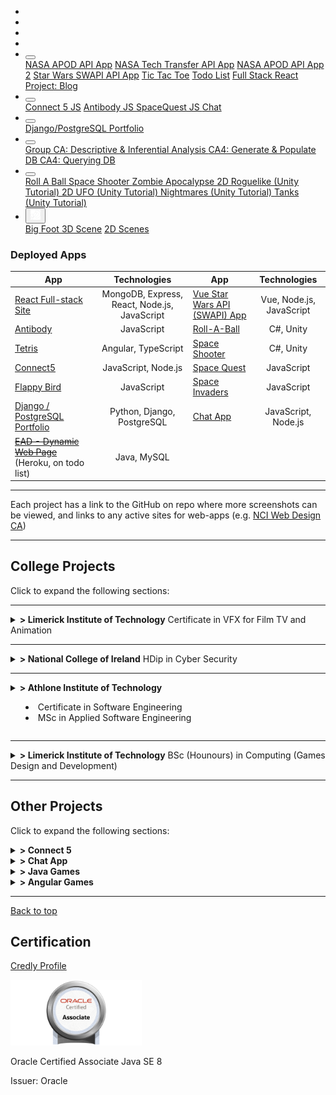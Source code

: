 <head>
	<link rel="shortcut icon" type="image/x-icon" href="images\favicon.ico">
	<link rel="stylesheet" type="text/css" href="style.css">
	<link
		rel="stylesheet"
		href="https://cdnjs.cloudflare.com/ajax/libs/font-awesome/6.5.1/css/all.min.css"
		integrity="sha512-DTOQO9RWCH3ppGqcWaEA1BIZOC6xxalwEsw9c2QQeAIftl+Vegovlnee1c9QX4TctnWMn13TZye+giMm8e2LwA=="
		crossorigin="anonymous"
		referrerpolicy="no-referrer"
		/>
</head>
<div>
      <nav>
        <ul>
          <li>
            <a href="https://joeaoregan.github.io/">
              <i class="fa-solid fa-house" title="GitHub Pages Home"></i>
            </a>
          </li>
          <li>
            <a href="https://github.com/joeaoregan/joeaoregan.github.io">
              <i class="fa-solid fa-code" title="This Project GitHub Repo"></i>
            </a>
          </li>
          <li>
            <a href="https://github.com/joeaoregan">
              <i class="fa-brands fa-github" title="GitHub Profile"></i>
            </a>
          </li>
          <li>
            <a href="https://www.linkedin.com/in/joeaoregan/">
              <i class="fa-brands fa-linkedin" title="LinkedIn Profile"></i>
            </a>
          </li>
          <li>
            <div class="dropdown">
              <button class="dropbtn">
                <i class="fa-brands fa-react" title="React Projects"></i>
              </button>
              <div class="dropdown-content">
                <a
                  href="https://joeaoregan.github.io/react-vite-nasa-apod-api-app/"
                  >NASA APOD API App</a
                >
                <a
                  href="https://joeaoregan.github.io/react-nasa-techtransfer-api-app/"
                  >NASA Tech Transfer API App</a
                >
                <a href="https://joeaoregan.github.io/react-apod-api-app/"
                  >NASA APOD API App 2</a
                >
                <a href="https://joeaoregan.github.io/react-swapi-app/"
                  >Star Wars SWAPI API App</a
                >
                <a href="https://joeaoregan.github.io/react-tic-tac-toe/"
                  >Tic Tac Toe</a
                >
                <a href="https://joeaoregan.github.io/react-todo-list/"
                  >Todo List</a
                >
                <a href="https://jor-react-full-stack-site.onrender.com/"
                  >Full Stack React Project: Blog</a
                >
              </div>
            </div>
          </li>
          <li>
            <div class="dropdown">
              <button class="dropbtn">
                <i class="fa-brands fa-node-js" title="Node.js"></i>
              </button>
              <div class="dropdown-content">
                <a href="https://jor-connect5.onrender.com">Connect 5 JS</a>
                <a href="https://antibody-js.onrender.com">Antibody JS </a>
                <a href="https://spacequest.onrender.com/">SpaceQuest JS </a>
                <a href="https://jor-chat.onrender.com/">Chat </a>
              </div>
            </div>
          </li>
          <li>
            <div class="dropdown">
              <button class="dropbtn">
				<i class="fa-brands fa-python" title="Python Projects"></i>
              </button>
              <div class="dropdown-content">
                <a href="https://django-postgresql-portfolio.onrender.com/"
                  >Django/PostgreSQL Portfolio</a>
              </div>
            </div>
          </li>
          <li>
            <div class="dropdown">
              <button class="dropbtn">
                <i class="fa-brands fa-r-project" title="R Programming"></i>
              </button>
              <div class="dropdown-content">
                <a href="https://joeaoregan.github.io/2022_DAIE_GCA_JOR/">
                  Group CA: Descriptive & Inferential Analysis
                </a>
                <a href="https://joeaoregan.github.io/2022_DAIE_CA4_JOR1">
                  CA4: Generate & Populate DB
                </a>
                <a href="https://joeaoregan.github.io/2022_DAIE_CA4_JOR1/query">
                  CA4: Querying DB
                </a>
              </div>
            </div>
          </li>
          <li>
            <div class="dropdown">
              <button class="dropbtn">
                <i class="fa-brands fa-unity" title="Unity Projects"></i>
              </button>
              <div class="dropdown-content">
                <a href="https://joeaoregan.github.io/LIT-Yr4-Unity-RollABall"
                  >Roll A Ball
                </a>
                <a href="https://joeaoregan.github.io/LIT-Yr4-Unity-SpaceShooter"
                  >Space Shooter
                </a>
                <a
                  href="https://joeaoregan.github.io/LIT-Yr4-DigitalGameEngines"
                  >Zombie Apocalypse
                </a>
                <a
                  href="https://joeaoregan.github.io/unity-games/Unity/2d-roguelike.html"
                  >2D Roguelike (Unity Tutorial)
                </a>
                <a
                  href="https://joeaoregan.github.io/unity-games/Unity/2d-ufo.html"
                  >2D UFO (Unity Tutorial)
                </a>
                <a
                  href="https://joeaoregan.github.io/unity-games/Unity/nightmares.html"
                  >Nightmares (Unity Tutorial)
                </a>
                <a
                  href="https://joeaoregan.github.io/unity-games/Unity/tanks-original.html"
                  >Tanks (Unity Tutorial)
                </a>
              </div>
            </div>
          </li>
          <li>
            <div class="dropdown">
              <button class="dropbtn">
                <img
                  src="./images/processing.svg"
                  alt="Processing Logo"
                  width="16px"
                  height="16px"
                  title="Processing"
                />
              </button>
              <div class="dropdown-content">
                <a href="https://joeaoregan.github.io/LIT-Yr3-Graphics/"
                  >Big Foot 3D Scene</a
                >
                <a href="https://joeaoregan.github.io/LIT-Yr3-Graphics/2d/"
                  >2D Scenes</a
                >
              </div>
            </div>
          </li>
        </ul>
      </nav>
</div>

### Deployed Apps

| App                                                                                     |                 Technologies                 | App                                                                               |       Technologies       |
| --------------------------------------------------------------------------------------- | :------------------------------------------: | --------------------------------------------------------------------------------- | :----------------------: |
| [React Full-stack Site](https://jor-react-full-stack-site.onrender.com)                 | MongoDB, Express, React, Node.js, JavaScript | [Vue Star Wars API (SWAPI) App](https://vuejs-frontenddemo.onrender.com)          | Vue, Node.js, JavaScript |
| [Antibody](https://antibody-js.onrender.com/)                                           |                  JavaScript                  | [Roll-A-Ball](https://jor-unity.onrender.com/Unity/roll-a-ball-modified.html)     |        C#, Unity         |
| [Tetris](https://tetris-js.onrender.com/)                                               |             Angular, TypeScript              | [Space Shooter](https://jor-unity.onrender.com/Unity/space-shooter-extended.html) |        C#, Unity         |
| [Connect5](https://jor-connect5.onrender.com/)                                          |             JavaScript, Node.js              | [Space Quest](https://spacequest.onrender.com)                                    |        JavaScript        |
| [Flappy Bird](https://jor-games.onrender.com/flappybird.html)                           |                  JavaScript                  | [Space Invaders](https://jor-games.onrender.com/spaceinvaders.html)               |        JavaScript        |
| [Django / PostgreSQL Portfolio](https://django-postgresql-portfolio.onrender.com/)      |          Python, Django, PostgreSQL          | [Chat App](https://jor-chat.onrender.com/)                                        |   JavaScript, Node.js    |
| ~~[EAD - Dynamic Web Page](https://lit-yr2-ead.herokuapp.com/)~~ (Heroku, on todo list) |                 Java, MySQL                  |                                                                                   |                          |

---

<p class="note">Each project has a link to the GitHub on repo where more screenshots can be viewed, and links to any active sites for web-apps (e.g. <a href="https://jor-games.onrender.com/">NCI Web Design CA</a>)</p>

---

## College Projects

<p class="note">Click to expand the following sections:</p>

---

<details closed><summary><b>> Limerick Institute of Technology</b> Certificate in VFX for Film TV and Animation</summary>

<h3>Limerick Institute of Technology (2021)</h3>
<h4>Certificate in VFX for Film TV and Animation</h4>

<div class="box">
	<h4>1989 Batmobile - 3D Model + Render</h4>
	<div>
		<div class="list text">
			<h5>3D Content Creation CA (2021)</h5>
			<div>
				3D Model of the <a href="https://youtu.be/HjV5gyn1hJY" target="_blank">1989 Batmobile</a> using Maya, Susbstance Painter, Adobe After Effects and Adobe Media Encoder.
			</div>
			<div>
				<h5>Technologies Used</h5>
				<div class="list">
					<ul>
						<li>Maya</li>
						<li>Substance Painter</li>
						<li>Adobe After Effects</li>
						<li>Adobe Media Encoder</li>
					</ul>			
				</div>
			</div>
			<h5>Links</h5>
			<ul>
				<li><a href="https://studentlit-my.sharepoint.com/personal/k00203642_student_lit_ie/_layouts/15/onedrive.aspx?id=%2Fpersonal%2Fk00203642%5Fstudent%5Flit%5Fie%2FDocuments%2FExports%2FFBX%2F20210411%201989%20Batmobile%20%2D%20VFX%20%2D%203D%20Content%20Creation%20%2D%20Embed%20Media%2Efbx&parent=%2Fpersonal%2Fk00203642%5Fstudent%5Flit%5Fie%2FDocuments%2FExports%2FFBX" target="_blank">Batmobile 3D Model</a></li>
				<li><a href="https://youtu.be/HjV5gyn1hJY" target="_blank">YouTube: Batmobile Render</a></li>
				<li><a href="https://youtu.be/NVCV6gof2U0" target="_blank">YouTube: Batmobile Playblast: Wireframe on shaded, Unsmoothed</a></li>
				<li><a href="https://youtu.be/sc-yudE6I9c" target="_blank">YouTube: Batmobile Playblast Smoothed</a></li>
			</ul>
		</div>
		<div class="image">
			<div class="vert">
				<iframe src="https://www.youtube.com/embed/HjV5gyn1hJY?playlist=HjV5gyn1hJY&autoplay=1&loop=1" frameborder="0" allow="accelerometer; autoplay; encrypted-media; gyroscope; picture-in-picture; loop;" allowfullscreen></iframe>
			</div>			
			<div class="image image-two">
				<div class="vert">
					<iframe src="https://www.youtube.com/embed/NVCV6gof2U0?playlist=NVCV6gof2U0&autoplay=1&loop=1" frameborder="0" allow="accelerometer; autoplay; encrypted-media; gyroscope; picture-in-picture; loop;" allowfullscreen></iframe>
				</div>
			</div>
		</div>
	</div>
</div>
</details>

---

<details closed><summary><b>> National College of Ireland</b> HDip in Cyber Security</summary>

<h3>National College of Ireland (2019/2020)</h3>
<h4>HDip in Cyber Security</h4>

<div class="box">
	<h4>J.I.M. Games - Group Project - Dynamic Webpage</h4>
	<div>
		<div class="list text">
			<h5>Web Design Group Project (2019)</h5>
			<div>
				Group project with HTML5 Canvas Games and audio, embedded Google Map, local storage to store form data and scores, Deployment to Render (Previously Gear Host). Games include 
				<a href="https://jor-games.onrender.com/antibody.html" target="_blank">Antibody</a>, 
				<a href="https://jor-games.onrender.com/flappybird.html" target="_blank">Flappy Bird</a>, 
				<a href="https://jor-games.onrender.com/spaceinvaders.html" target="_blank">Space Invaders</a>, and 
				<a href="https://jor-games.onrender.com/connect5.html" target="_blank">Connect 5</a> (Online Multiplayer). Responsive design and mobile features, including game controller for Antibody game.
			</div>
			<div>
				<h5>Technologies Used</h5>
				<div class="list">
					<ul>
						<li>HTML</li>
						<li>CSS</li>
						<li>JavaScript</li>
						<li>jQuery</li>
						<li>JSON</li>
					</ul>			
				</div>
				<div class="list">
					<ul>
						<li>Node JS</li>
						<li>HTML5 Games</li>
						<li>Google Map Integration</li>
						<li>Popups</li>
						<li>iframe</li>
					</ul>			
				</div>
			</div>
			<h5>Links</h5>
			<ul>
				<li><a href="https://jor-games.onrender.com/" target="_blank">Render (Previously Heroku) (Slightly different version with Node JS)</a></li>
				<li><a href="https://github.com/joeaoregan/NCI-WebDesign-CA" target="_blank">Repo</a></li>
				<li><a href="http://www.jimgames.site" target="_blank">BROKEN: J.I.M. Games Site (www.jimgames.site)</a></li>
			</ul>
		</div>
		<div class="image">
			<img src="https://raw.githubusercontent.com/joeaoregan/NCI-WebDesign-CA/master/screenshots/1home.jpg"/>
		</div>
	</div>
</div>

<div class="box">
	<h4>Problem Based Learning Group Project (Java)</h4>
	<div>
		<div class="list text">
			<h5>Software Development (2019)</h5>
			<div>
				Lottery application, generating random numbers, and basing output on numbers matched. Group Problem Based Learning Project for Software Development module of HDip in Science in Computing (Cyber Security)
			</div>
			<div>
				<h5>Technologies Used</h5>
				<div class="list">
					<ul>
						<li>Java</li>
					</ul>			
				</div>
				<div class="list">
					<ul>
						<li>JOptionPane</li>
					</ul>			
				</div>
			</div>
			<h5>Links</h5>
			<ul>
				<li><a href="https://github.com/joeaoregan/NCI-SoftwareDevelopment-PBL-Project" target="_blank">Repo</a></li>
				<li><a href="https://github.com/joeaoregan/NCI-SoftwareDevelopment-PBL-Project/releases/download/1.0/NCI-SoftwareDevelopment-LotteryApp.jar" download>Download: Runnable JAR file (5.6 KB)</a></li>
			</ul>
		</div>
		<div class="image">
			<img src="https://raw.githubusercontent.com/joeaoregan/NCI-SoftwareDevelopment-PBL-Project/master/Screenshots/LotteryApp4.png"/>
		</div>
	</div>
</div>

<a href="#links">Back to top</a>

</details>

---

<details closed><summary><b>> Athlone Institute of Technology</b>
<ul><li>Certificate in Software Engineering</li><li>MSc in Applied Software Engineering</li></ul></summary>

<h3>Athlone Institute of Technology (2018)</h3>
<h4>Certificate in Software Engineering</h4>

<div class="box">
	<h4>JR Boating - Group Project - Dynamic Webpage</h4>
	<div>
		<div class="list text">
			<h5>Group Project (2018)</h5>
			<div>
				Team project dynamic webpage with connected database
			</div>
			<div>
				<h5>Technologies Used</h5>
				<div class="list">
					<ul>
						<li>Java</li>
						<li>MySQL</li>
						<li>HTML5</li>
						<li>CSS</li>
						<li>JUnit</li>
					</ul>			
				</div>
				<div class="list">
					<ul>
						<li>JDBC</li>
						<li>Java Server Faces (JSF)</li>
						<li>Prime Faces</li>
						<li>Agile</li>
						<li>Scrum</li>
					</ul>			
				</div>
			</div>
			<h5>Links</h5>
			<ul>
				<li><a href="https://github.com/joeaoregan/AIT-CSE-TeamProject-JRBoating" target="_blank">Repo</a></li>
			</ul>
		</div>
		<div class="image">
			<img src="https://raw.githubusercontent.com/joeaoregan/AIT-CSE-TeamProject-JRBoating/master/Screenshots/register.jpg"/>
		</div>
	</div>
</div>

<a href="#links">Back to top</a>

</details>

---

<details closed><summary><b>> Limerick Institute of Technology</b> BSc (Hounours) in Computing (Games Design and Development)</summary>

<h3>Limerick Institute of Technology (2015/2018)</h3>
<h4>Games Design and Development</h4>

<details closed><summary><b>Year 4</b></summary>

<div class="box">
	<h4>Jor_Net: Networked Games Library</h4>
	<div>
		<div class="list text">
			<h5>Project (2018)</h5>
			<div>
				Cross-platform networked games library with communication between Windows and Linux. Code base compiles in both C and C++. Cross-platform 2D multiplayer platform test game that worked on both Windows and Linux systems. Application acts as both server and client.
			</div>
			<div>
				<h5>Technologies Used</h5>
				<div class="list">
					<ul>
						<li>WebSocket’s</li>
						<li>TCP</li>
						<li>UDP</li>
						<li>C</li>
						<li>C++</li>
					</ul>			
				</div>
				<div class="list">
					<ul>
						<li>Cross-platform development</li>
						<li>Windows</li>
						<li>Linux</li>
						<li>SDL2</li>
						<li>Client / Server</li>
					</ul>			
				</div>
			</div>
			<h5>Links</h5>
			<ul>
				<li><a href="https://youtu.be/okzvO2SbCCY" target="_blank">YouTube: Client and Server running in Virtual Box</a></li>
				<li><a href="https://github.com/joeaoregan/LIT-Yr4-Project-NetworkGamesLibrary" target="_blank">Repo</a></li>
			</ul>
		</div>
		<div class="image">
			<div class="vert">
				<iframe src="https://www.youtube.com/embed/5F_BFmn_ySE" frameborder="0" allow="accelerometer; autoplay; encrypted-media; gyroscope; picture-in-picture" allowfullscreen></iframe>
			</div>
		</div>
	</div>
</div>

<div class="box">
	<h4>Space Quest (Cross-Platform C++ Game)</h4>
	<div>
		<div class="list text">
			<h5>Platform Digital Game Development (2018)</h5>
			<div>
				Cross-platform C++ game for Android, Windows, Linux, and MacOS. Google Analytics tracks and analyses events and reward progress through games on Android Devices creating Leaderboards and Unlockable Achievements. Deployed game to Beta on Google Play.
			</div>
			<div>
				<h5>Technologies Used</h5>
				<div class="list">
					<ul>
						<li>C++</li>
						<li>Google Analytics</li>
						<li>Google Play Games</li>
						<li>Android Studio</li>
						<li>Windows</li>
					</ul>			
				</div>
				<div class="list">
					<ul>
						<li>Linux</li>
						<li>MacOS</li>
						<li>Cocos2d-x</li>
						<li>Cross-Platform Development</li>
						<li>SDK Box</li>
					</ul>			
				</div>
			</div>
			<h5>Links</h5>
			<ul>
				<li><b>Play Online: </b><a href="https://spacequest.onrender.com" target="_blank">JavaScript Web App</a></li>
				<li><b>Repos: </b><a href="https://github.com/joeaoregan/LIT-Yr4-PlatformGameDevelopment" target="_blank">Original</a>, 
				<a href="https://github.com/joeaoregan/LIT-SpaceQuestJS" target="_blank">JavaScript Version</a></li>
			</ul>
		</div>
		<div class="image">
			<iframe src="https://www.youtube.com/embed/TVLTJW5FwQs" frameborder="0" allow="accelerometer; autoplay; encrypted-media; gyroscope; picture-in-picture" allowfullscreen></iframe>
		</div>
	</div>
</div>

<div class="box">
	<h4>Zombie Apocalypse (Unity Game)</h4>
	<div>
		<div class="list text">
			<h5>Digital Game Engines (2017)</h5>
			<div>
				3D Unity Game with Virtual Reality app for third level.
			</div>
			<div>
				<h5>Technologies Used</h5>
				<div class="list">
					<ul>
						<li>C#</li>
						<li>Unity</li>
						<li>Virtual Reality</li>
						<li>Game Engines</li>
					</ul>			
				</div>
				<div class="list">
					<ul>
						<li>3D Graphics</li>
						<li>3D Audio (Spatial Sound)</li>
						<li>Animation</li>
						<li>Oculus Rift</li>
					</ul>			
				</div>
			</div>
			<h5>Links</h5>
			<ul>
				<li>YouTube: <a href="https://www.youtube.com/watch?v=V1eb564VPUw" target="_blank">Game Walkthrough</a>, 
				<a href="https://www.youtube.com/watch?v=IDp3Z8KcD6o" target="_blank">Game Outtakes</a></li>
				<li>Download: <a href="https://github.com/joeaoregan/LIT-Yr4-DigitalGameEngines/releases/download/SubmittedVersion/20180104.Zombie.Apocalypse.Final.Submitted.Version.rar" download>Zombie Apocalypse Exe</a> (316 MB), 
				<a href="https://github.com/joeaoregan/LIT-Yr4-DigitalGameEngines/releases/download/SubmittedVersion/Zombie.Apocalypse.-.Level.3.VR.Incompleted.rar" download>Download: VR Level 3 Release</a> (149 MB)</li>
				<li><a href="https://github.com/joeaoregan/LIT-Yr4-DigitalGameEngines" target="_blank">Repo</a></li>				
			</ul>
		</div>
		<div class="image">
			<iframe src="https://www.youtube.com/embed/V1eb564VPUw" frameborder="0" autohide="1" allowfullscreen></iframe>
		</div>
	</div>
</div>

<div class="box">
	<h4>Unity Game Tutorials and Assignments</h4>
	<div>
		<div class="list text">
			<h5>Digital Game Engines (2017)</h5>
			<div>
				2D and 3D Unity tutorials and assignments for Digital Game Engines module. See links to playable HTML5 games below.
			</div>
			<div>
				<h5>Technologies Used</h5>
				<div class="list">
					<ul>
						<li>C#</li>
						<li>Unity</li>
					</ul>			
				</div>
				<div class="list">
					<ul>
						<li>Game Engines</li>
						<li>3D Graphics</li>
					</ul>			
				</div>
			</div>
			<h5>Links</h5>
			<ul>
				<li>Play Online: 
					<a href="https://jor-unity.onrender.com/Unity/roll-a-ball-modified.html" target="_blank">Roll-A-Ball (Modified)</a>, 
					<a href="https://jor-unity.onrender.com/Unity/space-shooter-extended.html" target="_blank">Space Shooter (Extended)</a>, 
					<a href="https://jor-unity.onrender.com/Unity/tanks-original.html" target="_blank">3D Tanks</a>, 
					<a href="https://jor-unity.onrender.com/Unity/nightmares.html" target="_blank">3D Nightmares</a>, 			
					<a href="https://jor-unity.onrender.com/Unity/2d-ufo.htm" target="_blank">2D UFO</a>, 
					<a href="https://jor-unity.onrender.com/Unity/2d-roguelike.html" target="_blank">2D Rogue (like)</a>
				</li>				
			</ul>
		</div>
		<div class="image">
			<img src="https://raw.githubusercontent.com/joeaoregan/LIT-Yr4-Unity-SpaceShooter/master/Screenshots/SpaceShooterHTML5.jpg" title="Space Shooter - Unity Game" />
		</div>
	</div>
</div>

<div class="box">
	<h4>Networked Hangman</h4>
	<div>
		<div class="list text">
			<h5>Networked Games (2017)</h5>
			<div>
				Group assignment for 4th year Networked Games module. Hangman networked game using TCP, UDP, fork(), select(), and asynchronous communication.
			</div>
			<div>
				<h5>Technologies Used</h5>
				<div class="list">
					<ul>
						<li>C</li>
						<li>TCP</li>
						<li>UDP</li>
					</ul>			
				</div>
				<div class="list">
					<ul>
						<li>Socket Programming</li>
						<li>Linux</li>
						<li>client/Server</li>
					</ul>			
				</div>
			</div>
			<h5>Links</h5>
			<ul>
				<li><a href="https://github.com/joeaoregan/LIT-Yr4-NetworkGames" target="_blank">Repo</a></li>
			</ul>
		</div>
		<div class="image">
			<img src="https://raw.githubusercontent.com/joeaoregan/Yr4-NetworkGames-Hangman/master/Screenshots/5HangmanSelectTCP.png"/>
		</div>
	</div>
</div>

<div class="box">
	<h4>Bullet Physics / Open GL Scene</h4>
	<div>
		<div class="list text">
			<h5>Game Physics (2017)</h5>
			<div>
				Scene demonstrating the use of game physics using the Bullet physics engine, OpenGL (3D graphics), and SDL (audio only)
			</div>
			<div>
				<h5>Technologies Used</h5>
				<div class="list">
					<ul>
						<li>C++</li>
						<li>Bullet Physics</li>
					</ul>			
				</div>
				<div class="list">
					<ul>
						<li>OpenGL</li>
						<li>SDL2</li>
					</ul>			
				</div>
			</div>
			<h5>Links</h5>
			<ul>
				<li>YouTube: <a href="https://youtu.be/apLz-i1GBNI" target="_blank">Scene 1</a>, 
				<a href="https://youtu.be/EJVCr7RJ0kY" target="_blank">Scene 2</a></li>
				<li><a href="https://github.com/joeaoregan/LIT-Yr4-GamePhysics" target="_blank">Repo</a></li>
			</ul>
		</div>
		<div class="image">
			<iframe src="https://www.youtube.com/embed/apLz-i1GBNI" frameborder="0" autohide="1" allowfullscreen></iframe>
		</div>
	</div>
</div>

<a href="#links">Back to top</a>

---

</details>
<details closed><summary><b>Year 3</b></summary>

<div class="box">
	<h4>Antibody (C++/Python/JavaScript Game)</h4>
	<div>
		<div class="list text">
			<h5>Group Project (2017)</h5>
			<div>
				Antibody is a 2D side scrolling game create using C++ and the SDL2 library working as an agile team.
			</div>
			<div>
				<h5>Technologies Used</h5>
				<div class="list">
					<ul>
						<li>C++</li>
						<li>Simple DirectMedia Layer (SDL2)</li>
						<li>Git</li>
					</ul>			
				</div>
				<div class="list">
					<ul>
						<li>Guitar Pro</li>
						<li>Agile Development</li>
						<li>Object Oriented</li>
					</ul>			
				</div>
			</div>
			<h5>Links</h5>
			<ul>
				<li>Play Online: <a href="https://antibody-js.onrender.com/" target="_blank">Antibody JS Web App</a></li>
				<li>Repos: <a href="https://github.com/joeaoregan/LIT-Yr3-Project-Antibody/tree/master/AntibodyV2-GamesFleadhEntry" target="_blank">Games Fleadh Entry</a>, 
				<a href="https://github.com/joeaoregan/AntibodyJS" target="_blank">JavaScript</a></li>
			</ul>
		</div>
		<div class="image">
			<iframe src="https://www.youtube.com/embed/8be9dtb0gHE" frameborder="0" allow="accelerometer; autoplay; encrypted-media; gyroscope; picture-in-picture" allowfullscreen></iframe>
		</div>
	</div>
</div>

<div class="box">
	<h4>Alien Attack (C++, SDL2)</h4>
	<div>
		<div class="list text">
			<h5>Advanced Digital Game Programming (2017)</h5>
			<div>
				Continuous Assessment game for Advanced Digital Game Programming Module of Year 3. Modified Alien Attack game from 
				<a href="https://www.packtpub.com/game-development/sdl-game-development" target="_blank">SDL Game Development by Shaun Mitchell</a>.
			</div>
			<div>
				<h5>Technologies Used</h5>
				<div class="list">
					<ul>
						<li>C++</li>
						<li>Simple DirectMedia Layer (SDL2)</li>
						<li>XML</li>
					</ul>			
				</div>
				<div class="list">
					<ul>
						<li>zlib</li>
						<li>XML Parser</li>
						<li>Game Design</li>
					</ul>			
				</div>
			</div>
			<h5>Links</h5>
			<ul>
				<li>YouTube: <a href="https://www.youtube.com/watch?v=JNEkne0aIOY" target="_blank">Project Trailer</a></li>
				<li>Download: <a href="https://github.com/joeaoregan/LIT-Yr3-AdvancedDigitalGameProgramming/releases/download/v2/Alien.Attack.v2.Release.rar" download>Alien Attack Game (Windows exe)</a> (12.8 MB)</li>
				<li><a href="https://github.com/joeaoregan/LIT-Yr3-AdvancedDigitalGameProgramming" target="_blank">Repo</a></li>
			</ul>
		</div>
		<div class="image">
			<iframe src="https://www.youtube.com/embed/JNEkne0aIOY" frameborder="0" autohide="1" allowfullscreen></iframe>
		</div>
	</div>
</div>

<a href="#links">Back to top</a>

---

</details>
<details closed><summary><b>Year 2</b></summary>

<div class="box">
	<h4>Enterprise App Website with MySQL database</h4>
	<div class="list">
		<h5>Enterprise Application Development (2016)</h5>
		<div>
			Enterprise Application for an ICT in Education event
		</div>
		<div>
			<h5>Technologies Used</h5>
			<div class="list">
				<ul>
					<li>Java Servlets</li>
					<li>JavaScript</li>
					<li>HTML</li>
				</ul>			
			</div>
			<div class="list">
				<ul>
					<li>CSS</li>
					<li>MySQL</li>
					<li>JDBC</li>
				</ul>			
			</div>
		</div>
		<h5>Links</h5>
		<ul>
			<li>Try Online: <a href="https://lit-yr2-ead.herokuapp.com/" target="_blank">Live Web App (Heroku links no long working)</a></li>
			<li><a href="https://github.com/joeaoregan/LIT-Yr2-EnterpriseApplicationDevelopment" target="_blank">Repo</a></li>
		</ul>
	</div>	
	<div class="image">
		<iframe src="https://www.youtube.com/embed/6wLYdgpeXuo" frameborder="0" allow="accelerometer; autoplay; encrypted-media; gyroscope; picture-in-picture" autohide="1" allowfullscreen></iframe>
	</div>
</div>

<a href="#links">Back to top</a>

</details>

</details>

---

## Other Projects

<p class="note">Click to expand the following sections:</p>

<details closed><summary><b>> Connect 5</b></summary>
<div class="box">
	<h4>Connect 5</h4>
	<div class="list">
		<h5>Job Application Coding Challenge (2019)</h5>
		<div>
			Platform Independent Multiplayer Connect 5 Game
		</div>
		<div>
			<h5>Technologies Used</h5>
			<div class="list">
				<ul>
					<li>Node JS</li>
					<li>JavaScript</li>
					<li>Render / Heroku</li>
				</ul>			
			</div>
			<div class="list">
				<ul>
					<li>HTML</li>
					<li>CSS</li>
					<li>HTTP</li>
				</ul>			
			</div>
		</div>
		<h5>Links</h5>
		<ul>
			<li><b>Play Online: </b><a href="https://jor-connect5.onrender.com/" target="_blank">Connect 5 Multiplayer Web App</a></li>
			<li><b>Download: </b><a href="https://github.com/joeaoregan/Java-AppsAndTutorials/releases/download/v1.01/Connect5.jar" download>Connect 5 Java (Local 2 Player)</a> (11.3 KB)</li>
			<li><b>Repo: </b><a href="https://github.com/joeaoregan/Connect5-JS" target="_blank">https://github.com/joeaoregan/Connect5-JS</a></li>
		</ul>
	</div>	
	<div class="image">
		<img src="https://raw.githubusercontent.com/joeaoregan/Connect5-JS/master/Screenshots/screenshot1.png"/>
	</div>
</div>
</details>

<details closed><summary><b>> Chat App</b></summary>
<div class="box">
	<h4>Chat App</h4>
	<div>
		<div class="list text">
			<h5>Simple NodeJS Chat Application (2019)</h5>
			<div>
				Simple chat application using JavaScript and Node.js. This has since been improved upon and added to the above <a href="https://jor-connect5.onrender.com/" target="_blank">Connect 5</a> node.js game.
			</div>
			<div>
				<h5>Technologies Used</h5>
				<div class="list">
					<ul>
						<li>Node JS</li>
						<li>JavaScript</li>
						<li>Render / Heroku</li>
					</ul>			
				</div>
				<div class="list">
					<ul>
						<li>HTML</li>
						<li>CSS</li>
						<li>HTTP</li>
					</ul>			
				</div>
			</div>
			<h5>Links</h5>
			<ul>
				<li><b>Try Online: </b><a href="https://chat-jor.herokuapp.com/" target="_blank">Interactable Heroku Web App</a></li>
				<li><b>Repo: </b><a href="https://github.com/joeaoregan/NodeJS-AppsAndTutorials/tree/master/Chat-JOR" target="_blank">https://github.com/joeaoregan/NodeJS-AppsAndTutorials/tree/master/Chat-JOR</a></li>
			</ul>
		</div>	
		<div class="image">
			<img src="https://raw.githubusercontent.com/joeaoregan/NodeJS-AppsAndTutorials/master/Screenshots/screenshot3.jpg"/>
		</div>
	</div>
</div>
</details>

<details closed><summary><b>> Java Games</b></summary>
<div class="box">
	<h4>Java Games</h4>
	<div>
		<div class="list text">
			<h5>Flappy Bird, BlockBreaker, Connect 5 (2019)</h5>
			<div>
				Java Apps and Tutorials. With Flappy Bird, BlockBreaker, and Connect 5 Java version of <a href="https://jor-connect5.onrender.com/" target="_blank">Connect 5</a> node.js game. I have exported runnable JAR files of the games.
			</div>
			<div>
				<h5>Technologies Used</h5>
				<div class="list">
					<ul>
						<li>Node JS</li>
						<li>JavaScript</li>
						<li>Render / Heroku</li>
					</ul>			
				</div>
				<div class="list">
					<ul>
						<li>HTML</li>
						<li>CSS</li>
						<li>HTTP</li>
					</ul>			
				</div>
			</div>
			<h5>Links</h5>
			<ul>
				<li><b>Downloads: </b><a href="https://github.com/joeaoregan/Java-AppsAndTutorials/releases/download/FBv1.0/FlappyBird.jar" download>Flappy Bird</a> (486 KB), 
				<a href="https://github.com/joeaoregan/Java-AppsAndTutorials/releases/download/v1.02/BlockBreaker.jar" download>Block Breaker</a> (41.9 KB), 
				<a href="https://github.com/joeaoregan/Java-AppsAndTutorials/releases/download/v1.01/Connect5.jar" download>Connect 5</a> (11.3 KB)</li> 
				<li><b>Repo: </b><a href="https://github.com/joeaoregan/Java-AppsAndTutorials" target="_blank">https://github.com/joeaoregan/Java-AppsAndTutorials</a></li>
			</ul>
		</div>	
		<div class="image">
			<img src="https://raw.githubusercontent.com/joeaoregan/Java-AppsAndTutorials/master/Screenshots/Connect5Java.jpg"/>
		</div>
	</div>
</div>
</details>

<details closed><summary><b>> Angular Games</b></summary>
<div class="box">
	<h4>Angular Games</h4>
	<div>
		<div class="list text">
			<h5>Angular Tetris</h5>
			<div>
				Angular Tetris game, deployed as Web App.
			</div>
			<div>
				<h5>Technologies Used</h5>
				<div class="list">
					<ul>
						<li>Angular</li>
						<li>TypeScript</li>
						<li>Render / Heroku</li>
					</ul>			
				</div>
				<div class="list">
					<ul>
						<li>HTML</li>
						<li>CSS</li>
						<li>JavaScript</li>
					</ul>			
				</div>
			</div>
			<h5>Links</h5>
			<ul>
				<li><b>Play Online: </b><a href="https://tetris-js.onrender.com/" target="_blank">Angular Tetris Web App</a></li>
				<li><b>Repo: </b><a href="https://github.com/joeaoregan/jor-tetris" target="_blank">https://github.com/joeaoregan/jor-tetris</a></li>
			</ul>
		</div>	
		<div class="image">
			<img src="https://raw.githubusercontent.com/joeaoregan/jor-tetris/master/screenshot/tetris1.jpg"/>
		</div>
	</div>
</div>
</details>

---

[Back to top](#links)

<div>
	<h2>Certification</h2>
	<p><a href="https://www.credly.com/users/joe-o-regan" target="_blank">Credly Profile</a></p>
	<div data-iframe-width="150" data-iframe-height="255" data-share-badge-id="f1ed65d1-17b5-4320-813a-3f78abd3374f" data-share-badge-host="https://www.credly.com"></div>
	<div class="badge">
		<a href="https://catalog-education.oracle.com/ords/certview/sharebadge?id=70F67C3148E9DBC4C9A7CBCB8FBB4EADFD01B1155C5AC0948EF34A46EDC8BEB9" alt="Oracle Certified Associate, Java SE 8 Programmer" title="Oracle Certified Associate, Java SE 8 Programmer">
		<img width="210" height="105" src="./images/oracle_oca.png" /></a><p class="badge-name">Oracle Certified Associate Java SE 8</p><p class="badge-issuer">Issuer: Oracle</p>
	</div>
	<div data-iframe-width="150" data-iframe-height="270" data-share-badge-id="8d6ac4d0-b885-4291-a7a1-07e121e39b80" data-share-badge-host="https://www.credly.com" title="Oracle Java Foundations"></div>
    <div data-iframe-width="150" data-iframe-height="270" data-share-badge-id="b0f9a0b4-d0b1-4d01-80f1-0e1f66756573" data-share-badge-host="https://www.credly.com" title="APM Project Fundamentals"></div>
	<div data-iframe-width="150" data-iframe-height="270" data-share-badge-id="491cabbf-624d-4fd8-8240-862c69cc3d64" data-share-badge-host="https://www.credly.com" title="CompTIA A+"></div>
	<div data-iframe-width="150" data-iframe-height="270" data-share-badge-id="751f328d-0da4-4abb-be73-f6d3fe140a54" data-share-badge-host="https://www.credly.com" title="IT Specialist - Java"></div>
	<div data-iframe-width="150" data-iframe-height="270" data-share-badge-id="ffa3357d-17bd-43b4-aeff-e862d2cc5cbc" data-share-badge-host="https://www.credly.com" title="IT Specialist - Python"></div>
	<div data-iframe-width="150" data-iframe-height="270" data-share-badge-id="569e831b-a6ca-4bfc-b185-01877d16a45c" data-share-badge-host="https://www.credly.com" title="IT Specialist - JavaScript"></div>
	<div data-iframe-width="150" data-iframe-height="270" data-share-badge-id="82c581df-184b-4aae-aacd-ab17613ab7d7" data-share-badge-host="https://www.credly.com" title="IT Specialist - Databases"></div>
	<div data-iframe-width="150" data-iframe-height="270" data-share-badge-id="ceb6a40a-16b4-4fa9-bd92-a644d5e21e64" data-share-badge-host="https://www.credly.com" title="IT Specialist - HTML & CSS"></div>
	<script type="text/javascript" async src="//cdn.credly.com/assets/utilities/embed.js"></script>
</div>
